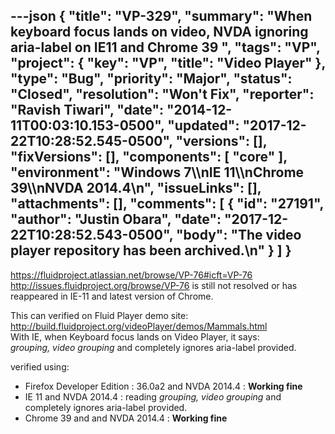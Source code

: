 ---json
{
  "title": "VP-329",
  "summary": "When keyboard focus lands on video, NVDA ignoring aria-label on  IE11 and Chrome 39 ",
  "tags": "VP",
  "project": {
    "key": "VP",
    "title": "Video Player"
  },
  "type": "Bug",
  "priority": "Major",
  "status": "Closed",
  "resolution": "Won't Fix",
  "reporter": "Ravish Tiwari",
  "date": "2014-12-11T00:03:10.153-0500",
  "updated": "2017-12-22T10:28:52.545-0500",
  "versions": [],
  "fixVersions": [],
  "components": [
    "core"
  ],
  "environment": "Windows 7\\\nIE 11\\\nChrome 39\\\nNVDA 2014.4\n",
  "issueLinks": [],
  "attachments": [],
  "comments": [
    {
      "id": "27191",
      "author": "Justin Obara",
      "date": "2017-12-22T10:28:52.543-0500",
      "body": "The video player repository has been archived.\n"
    }
  ]
}
---
<https://fluidproject.atlassian.net/browse/VP-76#icft=VP-76> <http://issues.fluidproject.org/browse/VP-76> is still not resolved or has reappeared in IE-11 and latest version of Chrome.

This can verified on Fluid Player demo site: <http://build.fluidproject.org/videoPlayer/demos/Mammals.html>\
With IE, when Keyboard focus lands on Video Player, it says:\
*grouping, video grouping* and completely ignores aria-label provided.

verified using:

* Firefox Developer Edition : 36.0a2 and NVDA 2014.4 : **Working fine**
* IE 11 and NVDA 2014.4 : reading *grouping, video grouping* and completely ignores aria-label provided.
* Chrome 39 and and NVDA 2014.4 : **Working fine**

        